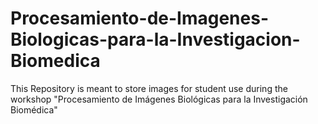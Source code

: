 # Procesamiento-de-Imagenes-Biologicas-para-la-Investigacion-Biomedica
This Repository is meant to store images for student use during the workshop "Procesamiento de Imágenes Biológicas para la Investigación Biomédica"
